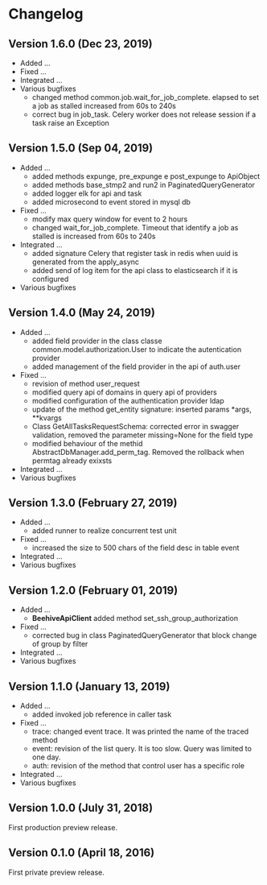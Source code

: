 # Changelog

## Version 1.6.0 (Dec 23, 2019)

* Added ...
* Fixed ...
* Integrated ...
* Various bugfixes
    * changed method common.job.wait_for_job_complete. elapsed to set a job as stalled increased from 60s to 240s
    * correct bug in job_task. Celery worker does not release session if a task raise an Exception

## Version 1.5.0 (Sep 04, 2019)

* Added ...
    * added methods expunge, pre_expunge e post_expunge to ApiObject
    * added methods base_stmp2 and run2 in PaginatedQueryGenerator
    * added logger elk for api and task
    * added microsecond to event stored in mysql db
* Fixed ...
    * modify max query window for event to 2 hours
    * changed wait_for_job_complete. Timeout that identify a job as stalled is increased from 60s to 240s
* Integrated ...
    * added signature Celery that register task in redis when uuid is generated from the apply_async
    * added send of log item for the api class to elasticsearch if it is configured
* Various bugfixes

## Version 1.4.0 (May 24, 2019)

* Added ...
    * added field provider in the class classe common.model.authorization.User to indicate the autentication provider
    * added management of the field provider in the api of auth.user
* Fixed ...
    * revision of method user_request
    * modified query api of domains in query api of providers
    * modified configuration of the authentication provider ldap
    * update of the method get_entity signature: inserted params *args, **kvargs
    * Class GetAllTasksRequestSchema: corrected error in swagger validation, removed the parameter missing=None for 
      the field type
    * modified behaviour of the methid AbstractDbManager.add_perm_tag. Removed the rollback when permtag already exixsts
* Integrated ...
* Various bugfixes

## Version 1.3.0 (February 27, 2019)

* Added ...
    * added runner to realize concurrent test unit 
* Fixed ...
    * increased the size to 500 chars of the field desc in table event 
* Integrated ...
* Various bugfixes

## Version 1.2.0 (February 01, 2019)

* Added ...
    * **BeehiveApiClient** added method set_ssh_group_authorization
* Fixed ...
    * corrected bug in class PaginatedQueryGenerator that block change of group by filter
* Integrated ...
* Various bugfixes

## Version 1.1.0 (January 13, 2019)

* Added ...
    * added invoked job reference in caller task
* Fixed ...
    * trace: changed event trace. It was printed the name of the traced method
    * event: revision of the list query. It is too slow. Query was limited to one day.
    * auth: revision of the method that control user has a specific role
* Integrated ...
* Various bugfixes

## Version 1.0.0 (July 31, 2018)

First production preview release.

## Version 0.1.0 (April 18, 2016)

First private preview release.